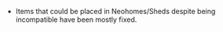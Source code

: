 ---
---

- Items that could be placed in Neohomes/Sheds despite being incompatible have been mostly fixed.